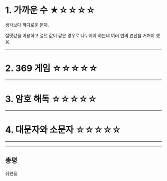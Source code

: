 # 1. 가까운 수 ★☆☆☆☆

생각보다 까다로운 문제.

절댓값을 이용하고 절댓 값이 같은 경우로 나누어야 하는데 여러 번의 연산을 거쳐야 했음.

---

# 2. 369 게임 ☆☆☆☆☆

---

# 3. 암호 해독 ☆☆☆☆☆

---

# 4. 대문자와 소문자 ☆☆☆☆☆

---

---

## 총평

쉬웠음.
